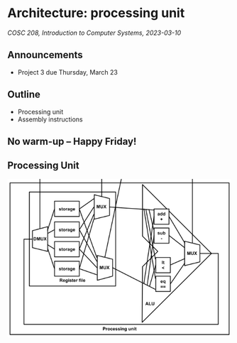 # Architecture: processing unit
_COSC 208, Introduction to Computer Systems, 2023-03-10_

## Announcements
* Project 3 due Thursday, March 23

## Outline
* Processing unit
* Assembly instructions

## No warm-up – Happy Friday!

## Processing Unit

![](images/circuits/processing_unit_complete.png)
